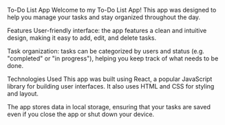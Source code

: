 To-Do List App
Welcome to my To-Do List App! This app was designed to help you manage your tasks and stay organized throughout the day.

Features
User-friendly interface: the app features a clean and intuitive design, making it easy to add, edit, and delete tasks.

Task organization: tasks can be categorized by users and status (e.g. "completed" or "in progress"), helping you keep track of what needs to be done.


Technologies Used
This app was built using React, a popular JavaScript library for building user interfaces. It also uses HTML and CSS for styling and layout.

The app stores data in local storage, ensuring that your tasks are saved even if you close the app or shut down your device.
